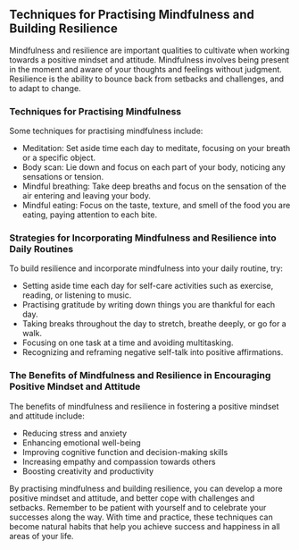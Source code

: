 
Techniques for Practising Mindfulness and Building Resilience
-------------------------------------------------------------

Mindfulness and resilience are important qualities to cultivate when working towards a positive mindset and attitude. Mindfulness involves being present in the moment and aware of your thoughts and feelings without judgment. Resilience is the ability to bounce back from setbacks and challenges, and to adapt to change.

### Techniques for Practising Mindfulness

Some techniques for practising mindfulness include:

* Meditation: Set aside time each day to meditate, focusing on your breath or a specific object.
* Body scan: Lie down and focus on each part of your body, noticing any sensations or tension.
* Mindful breathing: Take deep breaths and focus on the sensation of the air entering and leaving your body.
* Mindful eating: Focus on the taste, texture, and smell of the food you are eating, paying attention to each bite.

### Strategies for Incorporating Mindfulness and Resilience into Daily Routines

To build resilience and incorporate mindfulness into your daily routine, try:

* Setting aside time each day for self-care activities such as exercise, reading, or listening to music.
* Practising gratitude by writing down things you are thankful for each day.
* Taking breaks throughout the day to stretch, breathe deeply, or go for a walk.
* Focusing on one task at a time and avoiding multitasking.
* Recognizing and reframing negative self-talk into positive affirmations.

### The Benefits of Mindfulness and Resilience in Encouraging Positive Mindset and Attitude

The benefits of mindfulness and resilience in fostering a positive mindset and attitude include:

* Reducing stress and anxiety
* Enhancing emotional well-being
* Improving cognitive function and decision-making skills
* Increasing empathy and compassion towards others
* Boosting creativity and productivity

By practising mindfulness and building resilience, you can develop a more positive mindset and attitude, and better cope with challenges and setbacks. Remember to be patient with yourself and to celebrate your successes along the way. With time and practice, these techniques can become natural habits that help you achieve success and happiness in all areas of your life.
